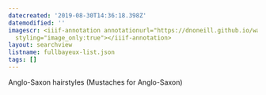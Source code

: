 ```yaml
---
datecreated: '2019-08-30T14:36:18.398Z'
datemodified: ''
imagescr: <iiif-annotation annotationurl="https://dnoneill.github.io/wax-iiif/img/derivatives/iiif/fullBayeux/manifest.json://dnoneill.github.io/annotate/annotations/873b119c-cb33-11e9-9dae-88e9fe7026e8.json"
  styling="image_only:true"></iiif-annotation>
layout: searchview
listname: fullbayeux-list.json
tags: []
---
```

Anglo-Saxon hairstyles (Mustaches for Anglo-Saxon)